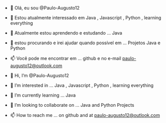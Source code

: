 - 👋 Olá, eu sou @Paulo-Augusto12

- 👀 Estou atualmente interessado em Java , Javascript , Python , learning everything

- 🌱 Atualmente estou aprendendo e estudando ... Java

- 💞️ estou procurando e irei ajudar quando possível em ... Projetos Java e Python 

- 📫 Você pode me encontrar em ... github e no e-mail paulo-augusto12@outlook.com
 
 
- 👋 Hi, I’m @Paulo-Augusto12

- 👀 I’m interested in ... Java , Javascript , Python , learning everything

- 🌱 I’m currently learning ... Java

- 💞️ I’m looking to collaborate on ... Java and Python Projects

- 📫 How to reach me ... on github and at paulo-augusto12@outlook.com

<!---
Paulo-Augusto12/Paulo-Augusto12 is a ✨ special ✨ repository because its `README.md` (this file) appears on your GitHub profile.
You can click the Preview link to take a look at your changes.
--->

